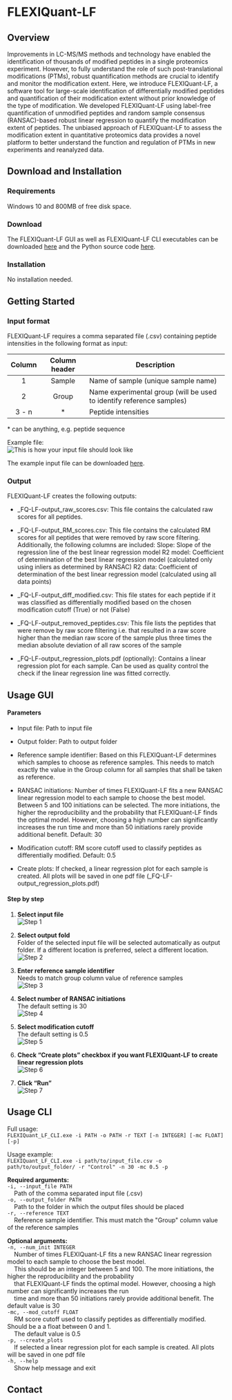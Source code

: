 # FLEXIQuant-LF
## Overview
Improvements in LC-MS/MS methods and technology have enabled the identification of thousands of modified peptides in a 
single proteomics experiment. However, to fully understand the role of such post-translational modifications (PTMs), 
robust quantification methods are crucial to identify and monitor the modification extent. Here, we introduce 
FLEXIQuant-LF, a software tool for large-scale identification of differentially modified peptides and quantification of 
their modification extent without prior knowledge of the type of modification. We developed FLEXIQuant-LF using 
label-free quantification of unmodified peptides and random sample consensus (RANSAC)-based robust linear regression to
quantify the modification extent of peptides. The unbiased approach of FLEXIQuant-LF to assess the modification extent 
in quantitative proteomics data provides a novel platform to better understand the function and regulation of PTMs in 
new experiments and reanalyzed data. 
 
## Download and Installation
### Requirements
Windows 10 and 800MB of free disk space.

### Download
The FLEXIQuant-LF GUI as well as FLEXIQuant-LF CLI executables can be downloaded [here](https://github.com/SteenOmicsLab/FLEXIQuantLF/releases) and the Python source code 
[here](https://github.com/SteenOmicsLab/FLEXIQuantLF/tree/master/src). 


### Installation
No installation needed. 

## Getting Started
### Input format
FLEXIQuant-LF requires a comma separated file (.csv) containing peptide intensities in the following format as input:

<table border="0" width="100%">
    <thead>
        <tr>
            <th scope="col">Column</th>
            <th scope="col">Column header</th>
            <th scope="col">Description</th>
        </tr>
    </thead>
    <tbody>
        <tr>
            <td align="center">1</td>
            <td align="center">Sample</td>
            <td>Name of sample (unique sample name)</td>
        </tr>
        <tr>
            <td align="center">2</td>
            <td align="center">Group</td>
            <td>Name experimental group (will be used to identify reference samples)</td>
        </tr>
        <tr>
            <td align="center">3 - n</td>
            <td align="center">*</td>
            <td>Peptide intensities</td>
        </tr>
    </tbody>
</table>

\* can be anything, e.g. peptide sequence  
  
  
Example file:  
![](documentation/images/example_file.png "This is how your input file should look like") 

The example input file can be downloaded [here](https://github.com/SteenOmicsLab/FLEXIQuantLF/tree/master/test_file).
  
  
### Output
FLEXIQuant-LF creates the following outputs:
*	_FQ-LF-output_raw_scores.csv:
This file contains the calculated raw scores for all peptides.

*	_FQ-LF-output_RM_scores.csv:
This file contains the calculated RM scores for all peptides that were removed by raw score filtering.
Additionally, the following columns are included:
Slope:  Slope of the regression line of the best linear regression model
R2 model: Coefficient of determination of the best linear regression model 
(calculated only using inliers as determined by RANSAC)
R2 data: Coefficient of determination of the best linear regression model 
(calculated using all data points)

*	_FQ-LF-output_diff_modified.csv:
This file states for each peptide if it was classified as differentially modified based on the chosen modification cutoff (True) or not (False)

*	_FQ-LF-output_removed_peptides.csv:
This file lists the peptides that were remove by raw score filtering i.e. that resulted in a raw score higher than the median raw score of the sample plus three times the median absolute deviation of all raw scores of the sample

*	_FQ-LF-output_regression_plots.pdf (optionally):
Contains a linear regression plot for each sample. Can be used as quality control the check if the linear regression line was fitted correctly.

## Usage GUI

#### Parameters
*	Input file: Path to input file

*	Output folder: Path to output folder

*	Reference sample identifier: Based on this FLEXIQuant-LF determines which samples to choose as reference samples. This needs to match exactly the value in the Group column for all samples that shall be taken as reference.

*	RANSAC initiations: Number of times FLEXIQuant-LF fits a new RANSAC linear regression model to each sample to choose the best model. Between 5 and 100 initiations can be selected. The more initiations, the higher the reproducibility and the probability that FLEXIQuant-LF finds the optimal model. However, choosing a high number can significantly increases the run time and more than 50 initiations rarely provide additional benefit. Default: 30

*	Modification cutoff: RM score cutoff used to classify peptides as differentially modified. Default: 0.5

*	Create plots: If checked, a linear regression plot for each sample is created. All plots will be saved in one pdf file (_FQ-LF-output_regression_plots.pdf)

#### Step by step
1.	**Select input file**  
  ![](documentation/images/GUI_step-by-step_1.png "Step 1")  

2.	**Select output fold**  
Folder of the selected input file will be selected automatically as output folder. If a different location is preferred, select a different location.  
  ![](documentation/images/GUI_step-by-step_2.png "Step 2") 

3.	**Enter reference sample identifier**  
Needs to match group column value of reference samples  
  ![](documentation/images/GUI_step-by-step_3.png "Step 3") 

4.	**Select number of RANSAC initiations**  
The default setting is 30  
  ![](documentation/images/GUI_step-by-step_4.png "Step 4") 

5.	**Select modification cutoff**  
The default setting is 0.5  
   ![](documentation/images/GUI_step-by-step_5.png "Step 5") 

6.	**Check “Create plots” checkbox if you want FLEXIQuant-LF to create linear regression plots**  
   ![](documentation/images/GUI_step-by-step_6.png "Step 6") 

7.	**Click “Run”**  
  ![](documentation/images/GUI_step-by-step_7.png "Step 7") 

## Usage CLI
Full usage:  
`FLEXIQuant_LF_CLI.exe -i PATH -o PATH -r TEXT [-n INTEGER] [-mc FLOAT] [-p]`
  
Usage example:  
`FLEXIQuant_LF_CLI.exe -i path/to/input_file.csv -o path/to/output_folder/ -r "Control" -n 30 -mc 0.5 -p`  
  
  
**Required arguments:**  
`-i, --input_file PATH`  
    Path of the comma separated input file (.csv)  
`-o, --output_folder PATH`  
    Path to the folder in which the output files should be placed  
`-r, --reference TEXT`  
    Reference sample identifier. This must match the "Group" column value of the reference samples  
  
  
**Optional arguments:**  
`-n, --num_init INTEGER`  
    Number of times FLEXIQuant-LF fits a new RANSAC linear regression model to each sample to choose the best model.  
    This should be an integer between 5 and 100. The more initiations, the higher the reproducibility and the probability   
    that FLEXIQuant-LF finds the optimal model. However, choosing a high number can significantly increases the run  
    time and more than 50 initiations rarely provide additional benefit. The default value is 30  
`-mc, --mod_cutoff FLOAT`  
    RM score cutoff used to classify peptides as differentially modified. Should be a a float between 0 and 1.  
    The default value is 0.5  
`-p, --create_plots`  
    If selected a linear regression plot for each sample is created. All plots will be saved in one pdf file   
`-h, --help`  
    Show help message and exit  


## Contact
